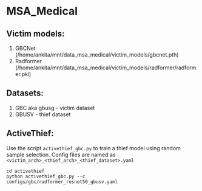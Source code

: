 # MSA_Medical

## Victim models:
1. GBCNet (/home/ankita/mnt/data_msa_medical/victim_models/gbcnet.pth)
2. Radformer (/home/ankita/mnt/data_msa_medical/victim_models/radformer/radformer.pkl)

## Datasets:
1. GBC aka gbusg - victim dataset
2. GBUSV - thief dataset

## ActiveThief: 
Use the script `activethief_gbc.py` to train a thief model using random sample selection. Config files are named as `<victim_arch>_<thief_arch>_<thief_dataset>.yaml`
```
cd activethief
python activethief_gbc.py --c configs/gbc/radformer_resnet50_gbusv.yaml
```
